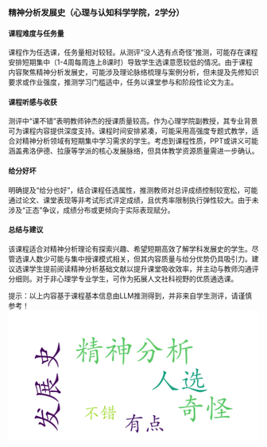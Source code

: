### 精神分析发展史（心理与认知科学学院，2学分）

#### 课程难度与任务量  
课程作为任选课，任务量相对较轻。从测评“没人选有点奇怪”推测，可能存在课程安排短期集中（1-4周每周连上8课时）导致学生选课意愿较低的情况。由于课程内容聚焦精神分析发展史，可能涉及理论脉络梳理与案例分析，但未提及先修知识要求或作业强度，推测学习门槛适中，任务以课堂参与和阶段性论文为主。

#### 课程听感与收获  
测评中“课不错”表明教师钟杰的授课质量较高。作为心理学院副教授，其专业背景可为课程内容提供深度支持。课程时间安排紧凑，可能采用高强度专题式教学，适合对精神分析领域有短期集中学习需求的学生。考虑到课程性质，PPT或讲义可能涵盖弗洛伊德、拉康等学派的核心发展脉络，但具体教学资源质量需进一步确认。

#### 给分好坏  
明确提及“给分也好”，结合课程任选属性，推测教师对总评成绩控制较宽松，可能通过论文、课堂表现等非考试形式评定成绩，且优秀率限制执行弹性较大。由于未涉及“正态”争议，成绩分布或更倾向于实际表现赋分。

#### 总结与建议  
该课程适合对精神分析理论有探索兴趣、希望短期高效了解学科发展史的学生。尽管选课人数少可能与集中授课模式相关，但其内容质量与给分优势仍具吸引力。建议选课学生提前阅读精神分析基础文献以提升课堂吸收效率，并主动与教师沟通评分细则。对于非心理学专业学生，可作为拓展人文社科视野的优质通选课。  

提示：以上内容基于课程基本信息由LLM推测得到，并非来自学生测评，请谨慎参考！
![wordcloud](wordcloud.png)